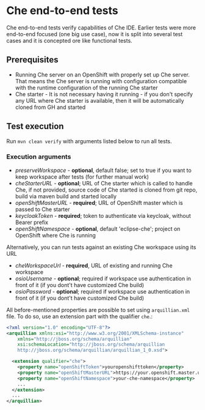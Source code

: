 # Che end-to-end tests
Che end-to-end tests verify capabilities of Che IDE. Earlier tests were more end-to-end focused (one big use case), now it is split into several test cases and it is concepted ore like functional tests.

## Prerequisites
- Running Che server on an OpenShift with properly set up Che server. That means the Che server is running with configuration compatible with the runtime configuration of the running Che starter
- Che starter - It is not necessary having it running - if you don't specify any URL where Che starter is available, then it will be automatically cloned from GH and started

## Test execution
Run `mvn clean verify` with arguments listed below to run all tests.
### Execution arguments
- _preserveWorkspace_ - **optional**, default false; set to true if you want to keep workspace after tests (for further manual work)
- _cheStarterURL_ - **optional**; URL of Che starter which is called to handle Che, if not provided, source code of Che started is cloned from git repo, build via maven build and started locally
- _openShiftMasterURL_ - **required**; URL of OpenShift master which is passed to Che starter
- _keycloakToken_ - **required**; token to authenticate via keycloak, without Bearer prefix
- _openShiftNamespace_ - **optional**, default 'eclipse-che'; project on OpenShift where Che is running

Alternatively, you can run tests against an existing Che workspace using its URL
- _cheWorkspaceUrl_ - **required**, URL of existing and running Che workspace
- _osioUsername_ - **optional**; required if workspace use authentication in front of it (if you dont't have customized Che build)
- _osioPassword_ - **optional**; required if workspace use authentication in front of it (if you dont't have customized Che build)

All before-mentioned properties are possible to set using `arquillian.xml` file. To do so, use an extension part with the qualifier `che`.:

~~~xml
<?xml version="1.0" encoding="UTF-8"?>
<arquillian xmlns:xsi="http://www.w3.org/2001/XMLSchema-instance"
    xmlns="http://jboss.org/schema/arquillian"
    xsi:schemaLocation="http://jboss.org/schema/arquillian
    http://jboss.org/schema/arquillian/arquillian_1_0.xsd">

  <extension qualifier="che">
    <property name="openShiftToken">youropenshifttoken</property>
    <property name="openShiftMasterURL">https://your.openshift.master.url</property>
    <property name="openShiftNamespace">your-che-namespace</property>
    ...
  </extension>
  ...
</arquillian>
~~~
